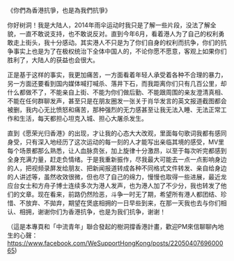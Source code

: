 《你們為香港抗爭，也是為我們抗爭》

你好树洞！我是大陆人，2014年雨伞运动时我只是了解一些片段，没法了解全貌，一直不敢说支持，也不敢说反对。直到今年6月，看着港人为了自己的权利勇敢走上街头，我十分感动。其实港人不只是为了你们自身的权利而抗争，你们的抗争事实上也是为了在极权统治下全体中国人的，不论你愿不愿意，客观上如果你们胜利了，大陆人的获益也会很大。

正是基于这样的事实，我更加痛苦，一方面看着年轻人承受着各种不合理的暴力，另一方面还要看到国内媒体喊打喊杀、落井下石，而我距离你们只有几百公里，却什么都做不了，不能亲自上街、不能为你们做后勤、不能跟周围的亲友澄清真相、不能在任何群聊发声，甚至只是在朋友圈发一张关于肖华发言的英文报道截图都会被删，我内心无比愤怒和痛苦，那种强烈的无力感甚至让我无法入睡、无法正常工作和生活，每天都担心坦克入城、担心大屠杀发生。

直到《愿荣光归香港》的出现，才让我的心态大大改观，里面每句歌词我都有感同身受，只有深入地经历了这次运动的每一刻的人才能写出亲临其境的感受，MV里每个场景都那么熟悉，让人血脉贲张，加上旋律十分激昂，以至于每次听完都感到全身充满力量，赶走负情绪。于是我重新振作，尽我最大可能去一点一点影响身边的人，把视频录屏发给朋友、把新闻报道转成各种不同格式文件转发、亲自给身边的人讲述等，虽然收效很微，但也尽了自己的绵力，慢慢也取得一些进展，最近龙应台女士和方舟子博士连续多次为港人发声，也为港人加了不少分，我也转发了他们的文章。现在看来，前路仍然险恶，斗争一时无了期，希望所有港人都团结、珍惜、不放弃、不拋弃，期望在煲底相拥的一日早些到来，在那一天我也去与你们相认、相拥，谢谢你们为香港抗争，也是为我们抗争，谢谢！

（這是本專頁和「中流青年」聯合發起的樹洞撐香港計畫，歡迎PM來信聊聊內地生的心聲：https://www.facebook.com/WeSupportHongKong/posts/2205040769600065)